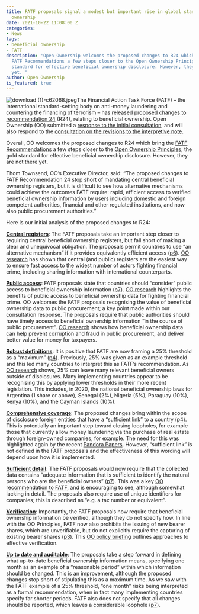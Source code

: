 ```yaml
---
title: FATF proposals signal a modest but important rise in global standards on beneficial
  ownership
date: 2021-10-22 11:08:00 Z
categories:
- News
tags:
- beneficial ownership
- FATF
description: 'Open Ownership welcomes the proposed changes to R24 which bring the
  FATF Recommendations a few steps closer to the Open Ownership Principles, the gold
  standard for effective beneficial ownership disclosure. However, they are not there
  yet. '
author: Open Ownership
is_featured: true
---
```


![download (1)-c62068.jpeg](/uploads/download%20(1)-c62068.jpeg)The Financial Action Task Force (FATF) – the international standard-setting body on anti-money laundering and countering the financing of terrorism – has released [proposed changes to recommendation 24](https://www.fatf-gafi.org/media/fatf/documents/recommendations/pdfs/Pdf-file_R24-Beneficial-Ownership-Public-Consultation.pdf) (R24), relating to beneficial ownership. Open Ownership (OO) submitted a [response to the initial consultation](https://www.openownership.org/resources/open-ownership-response-to-fatf-consultation-on-revisions-to-recommendation-24/), and will also respond to the [consultation on the revisions to the interpretive note](https://www.fatf-gafi.org/media/fatf/documents/recommendations/Word-File_R24%20Beneficial%20Ownership%20Public%20Consultation.docx).

Overall, OO welcomes the proposed changes to R24 which bring the [FATF Recommendations](https://www.fatf-gafi.org/publications/fatfrecommendations/) a few steps closer to the [Open Ownership Principles](https://www.openownership.org/principles/), the gold standard for effective beneficial ownership disclosure. However, they are not there yet. 

Thom Townsend, OO’s Executive Director, said: “The proposed changes to FATF Recommendation 24 stop short of mandating central beneficial ownership registers, but it is difficult to see how alternative mechanisms could achieve the outcomes FATF require: rapid, efficient access to verified beneficial ownership information by users including domestic and foreign competent authorities, financial and other regulated institutions, and now also public procurement authorities.”

Here is our initial analysis of the proposed changes to R24:

[**Central registers**](https://www.openownership.org/principles/central-register/): The FATF proposals take an important step closer to requiring central beneficial ownership registers, but fall short of making a clear and unequivocal obligation. The proposals permit countries to use “an alternative mechanism” if it provides equivalently efficient access ([p6](https://www.fatf-gafi.org/media/fatf/documents/recommendations/pdfs/Pdf-file_R24-Beneficial-Ownership-Public-Consultation.pdf)). [OO research](https://www.openownership.org/resources/making-central-beneficial-ownership-registers-public/) has shown that central (and public) registers are the easiest way to ensure fast access to the widest number of actors fighting financial crime, including sharing information with international counterparts.

[**Public access**](https://www.openownership.org/principles/public-access/): FATF proposals state that countries should “consider” public access to beneficial ownership information ([p7](https://www.fatf-gafi.org/media/fatf/documents/recommendations/pdfs/Pdf-file_R24-Beneficial-Ownership-Public-Consultation.pdf)). [OO research](https://www.openownership.org/resources/making-central-beneficial-ownership-registers-public/) highlights the benefits of public access to beneficial ownership data for fighting financial crime. OO welcomes the FATF proposals recognising the value of beneficial ownership data to public procurement; a key point made within our consultation response. The proposals require that public authorities should have timely access to beneficial ownership information “in the course of public procurement”. [OO research](https://www.openownership.org/resources/beneficial-ownership-data-in-procurement/) shows how beneficial ownership data can help prevent corruption and fraud in public procurement, and deliver better value for money for taxpayers. 

[**Robust definitions**](https://www.openownership.org/principles/robust-definitions/): It is positive that FATF are now framing a 25% threshold as a “maximum” ([p4](https://www.fatf-gafi.org/media/fatf/documents/recommendations/pdfs/Pdf-file_R24-Beneficial-Ownership-Public-Consultation.pdf)). Previously, 25% was given as an example threshold and this led many countries to interpret this as FATF’s recommendation. As [OO research](https://www.openownership.org/resources/beneficial-ownership-in-law-definitions-and-thresholds/) shows, 25% can leave many relevant beneficial owners outside of disclosures. Many implementing countries appear to be recognising this by applying lower thresholds in their more recent legislation. This includes, in 2020, the national beneficial ownership laws for Argentina (1 share or above), Senegal (2%), Nigeria (5%), Paraguay (10%), Kenya (10%), and the Cayman Islands (10%).

[**Comprehensive coverage**](https://www.openownership.org/principles/comprehensive-coverage/): The proposed changes bring within the scope of disclosure foreign entities that have a “sufficient link” to a country ([p4](https://www.fatf-gafi.org/media/fatf/documents/recommendations/pdfs/Pdf-file_R24-Beneficial-Ownership-Public-Consultation.pdf)). This is potentially an important step toward closing loopholes, for example those that currently allow money laundering via the purchase of real estate through foreign-owned companies, for example. The need for this was highlighted again by the recent [Pandora Papers](https://www.openownership.org/blogs/pandora-papers-lessons-for-beneficial-ownership-transparency/). However, “sufficient link” is not defined in the FATF proposals and the effectiveness of this wording will depend upon how it is implemented.

[**Sufficient detail**](https://www.openownership.org/principles/sufficient-detail/): The FATF proposals would now require that the collected data contains “adequate information that is sufficient to identify the natural persons who are the beneficial owners” ([p7](https://www.fatf-gafi.org/media/fatf/documents/recommendations/pdfs/Pdf-file_R24-Beneficial-Ownership-Public-Consultation.pdf)). This was a key [OO recommendation to FATF](https://www.openownership.org/resources/open-ownership-response-to-fatf-consultation-on-revisions-to-recommendation-24/), and is encouraging to see, although somewhat lacking in detail. The proposals also require use of unique identifiers for companies; this is described as “e.g. a tax number or equivalent”.

[**Verification**](https://www.openownership.org/principles/verification/): Importantly, the FATF proposals now require that beneficial ownership information be verified, although they do not specify how. In line with the OO Principles, FATF now also prohibits the issuing of new bearer shares, which are unverifiable, but do not explicitly require the capturing of existing bearer shares ([p3](https://www.fatf-gafi.org/media/fatf/documents/recommendations/pdfs/Pdf-file_R24-Beneficial-Ownership-Public-Consultation.pdf)). This [OO policy briefing](https://www.openownership.org/resources/verification-of-beneficial-ownership-data/) outlines approaches to effective verification.

[**Up to date and auditable**](https://www.openownership.org/principles/up-to-date-auditable/): The proposals take a step forward in defining what up-to-date beneficial ownership information means, specifying one month as an example of a “reasonable period” within which information should be changed. This is an improvement, although the proposed changes stop short of stipulating this as a maximum time. As we saw with the FATF example of a 25% threshold, “one month” risks being interpreted as a formal recommendation, when in fact many implementing countries specify far shorter periods. FATF also does not specify that all changes should be reported, which leaves a considerable loophole ([p7](https://www.fatf-gafi.org/media/fatf/documents/recommendations/pdfs/Pdf-file_R24-Beneficial-Ownership-Public-Consultation.pdf)).